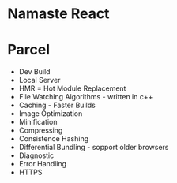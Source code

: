 # Namaste React



# Parcel
- Dev Build
- Local Server
- HMR = Hot Module Replacement
- File Watching Algorithms - written in c++
- Caching - Faster Builds
- Image Optimization
- Minification
- Compressing
- Consistence Hashing
- Differential Bundling - sopport older browsers
- Diagnostic
- Error Handling
- HTTPS
